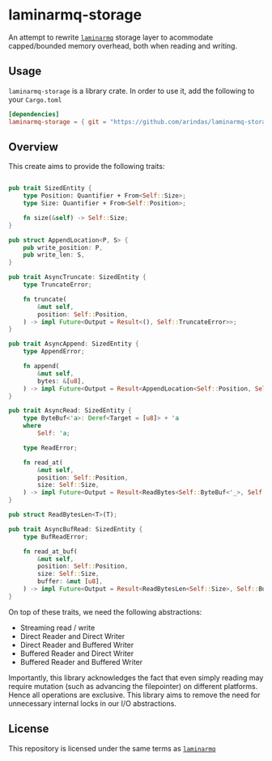 # laminarmq-storage

An attempt to rewrite [`laminarmq`](https://github.com/arindas/laminarmq) storage layer
to acommodate capped/bounded memory overhead, both when reading and writing.

## Usage

`laminarmq-storage` is a library crate. In order to use it, add the following to your `Cargo.toml`

```toml
[dependencies]
laminarmq-storage = { git = "https://github.com/arindas/laminarmq-storage.git" }
```

## Overview

This create aims to provide the following traits:

```rust

pub trait SizedEntity {
    type Position: Quantifier + From<Self::Size>;
    type Size: Quantifier + From<Self::Position>;

    fn size(&self) -> Self::Size;
}

pub struct AppendLocation<P, S> {
    pub write_position: P,
    pub write_len: S,
}

pub trait AsyncTruncate: SizedEntity {
    type TruncateError;

    fn truncate(
        &mut self,
        position: Self::Position,
    ) -> impl Future<Output = Result<(), Self::TruncateError>>;
}

pub trait AsyncAppend: SizedEntity {
    type AppendError;

    fn append(
        &mut self,
        bytes: &[u8],
    ) -> impl Future<Output = Result<AppendLocation<Self::Position, Self::Size>, Self::AppendError>>;
}

pub trait AsyncRead: SizedEntity {
    type ByteBuf<'a>: Deref<Target = [u8]> + 'a
    where
        Self: 'a;

    type ReadError;

    fn read_at(
        &mut self,
        position: Self::Position,
        size: Self::Size,
    ) -> impl Future<Output = Result<ReadBytes<Self::ByteBuf<'_>, Self::Size>, Self::ReadError>>;
}

pub struct ReadBytesLen<T>(T);

pub trait AsyncBufRead: SizedEntity {
    type BufReadError;

    fn read_at_buf(
        &mut self,
        position: Self::Position,
        size: Self::Size,
        buffer: &mut [u8],
    ) -> impl Future<Output = Result<ReadBytesLen<Self::Size>, Self::BufReadError>>;
}

```

On top of these traits, we need the following abstractions:

- Streaming read / write
- Direct Reader and Direct Writer
- Direct Reader and Buffered Writer
- Buffered Reader and Direct Writer
- Buffered Reader and Buffered Writer

Importantly, this library acknowledges the fact that even simply reading may require
mutation (such as advancing the filepointer) on different platforms. Hence all
operations are exclusive. This library aims to remove the need for unnecessary internal
locks in our I/O abstractions.

## License

This repository is licensed under the same terms as [`laminarmq`](https://github.com/arindas/laminarmq)
